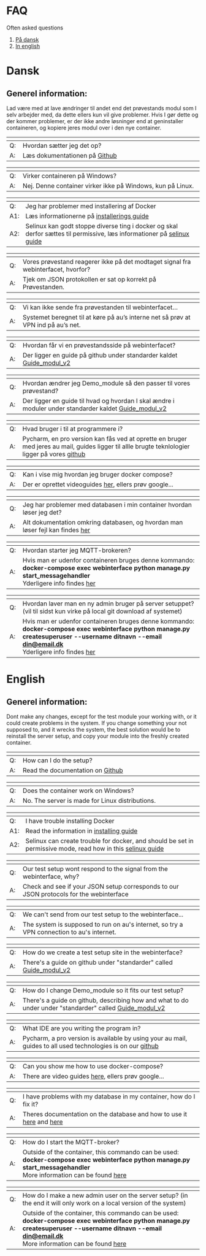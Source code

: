 # FAQ
Often asked questions

1. [På dansk](#Dansk)
2. [In english](#English)

# Dansk <a name="Dansk"></a>

## Generel information:
Lad være med at lave ændringer til andet end det prøvestands modul som I selv arbejder med, da dette ellers kun vil give problemer. Hvis I gør dette og der kommer problemer, er der ikke andre løsninger end at geninstaller containeren, og kopiere jeres modul over i den nye container.

|<img width=20/>|<img width=700/>
---------|---------
Q:|Hvordan sætter jeg det op?
A:|Læs dokumentationen på [Github](https://github.com/AUTeam2/standards/blob/master/Guide_modul_v2.pdf)


|<img width=20/>|<img width=700/>
---------|---------
Q:|Virker containeren på Windows?
A:|Nej. Denne container virker ikke på Windows, kun på Linux.


|<img width=20/>|<img width=700/>
---------|---------
Q:|Jeg har problemer med installering af Docker
A1:|Læs informationerne på [installerings guide](https://docs.docker.com/engine/install/)
A2:|Selinux kan godt stoppe diverse ting i docker og skal derfor sættes til permissive, læs informationer på [selinux guide](https://www.thegeekdiary.com/what-are-selinux-modes-and-how-to-set-them/)


|<img width=20/>|<img width=700/>
---------|---------
Q:|Vores prøvestand reagerer ikke på det modtaget signal fra webinterfacet, hvorfor?
A:|Tjek om JSON protokollen er sat op korrekt på Prøvestanden.


|<img width=20/>|<img width=700/>
---------|---------
Q:|Vi kan ikke sende fra prøvestanden til webinterfacet…
A:|Systemet beregnet til at køre på au’s interne net så prøv at VPN ind på au’s net.


|<img width=20/>|<img width=700/>
---------|---------
Q:|Hvordan får vi en prøvestandsside på webinterfacet?
A:|Der ligger en guide på github under standarder kaldet [Guide_modul_v2](https://github.com/AUTeam2/standards/blob/master/Guide_modul_v2.pdf)


|<img width=20/>|<img width=700/>
---------|---------
Q:|Hvordan ændrer jeg Demo_module så den passer til vores prøvestand?
A:|Der ligger en guide til hvad og hvordan I skal ændre i moduler under standarder kaldet [Guide_modul_v2](https://github.com/AUTeam2/standards/blob/master/Guide_modul_v2.pdf)


|<img width=20/>|<img width=700/>
---------|---------
Q:|Hvad bruger i til at programmere i?
A:|Pycharm, en pro version kan fås ved at oprette en bruger med jeres au mail, guides ligger til allle brugte teknlologier ligger på vores [github](https://github.com/AUTeam2/Guides-and-Tutorials)


|<img width=20/>|<img width=700/>
---------|---------
Q:|Kan i vise mig hvordan jeg bruger docker compose?
A:|Der er oprettet videoguides [her](https://github.com/AUTeam2/standards/blob/master/Videoguides.md), ellers prøv google...


|<img width=20/>|<img width=700/>
---------|---------
Q:|Jeg har problemer med databasen i min container hvordan løser jeg det?
A:|Alt dokumentation omkring databasen, og hvordan man løser fejl kan findes [her](https://github.com/AUTeam2/standards/blob/master/db-migrations.md)


|<img width=20/>|<img width=700/>
---------|---------
Q:|Hvordan starter jeg MQTT-brokeren?
A:|Hvis man er udenfor containeren bruges denne kommando:<br>**docker-compose exec webinterface python manage.py start_messagehandler**<br>Yderligere info findes [her](https://github.com/AUTeam2/server-setup/blob/master/README.md)


|<img width=20/>|<img width=700/>
---------|---------
Q:|Hvordan laver man en ny admin bruger på server setuppet? (vil til sidst kun virke på local git download af systemet)
A:|Hvis man er udenfor containeren bruges denne kommando:<br>**docker-compose exec webinterface python manage.py createsuperuser --username   ditnavn --email din@email.dk**<br>Yderligere info findes [her](https://github.com/AUTeam2/server-setup/blob/master/README.md)

# English <a name="English"></a>
## Generel information:
Dont make any changes, except for the test module your working with, or it could create problems in the system. If you change something your not supposed to, and it wrecks the system, the best solution would be to reinstall the server setup, and copy your module into the freshly created container. 

|<img width=20/>|<img width=700/>
---------|---------
Q:|How can I do the setup?
A:|Read the documentation on [Github](https://github.com/AUTeam2/standards/blob/master/Guide_modul_v2.pdf)


|<img width=20/>|<img width=700/>
---------|---------
Q:|Does the container work on Windows?
A:|No. The server is made for Linux distributions.


|<img width=20/>|<img width=700/>
---------|---------
Q:|I have trouble installing Docker
A1:|Read the information in [installing guide](https://docs.docker.com/engine/install/)
A2:|Selinux can create trouble for docker, and should be set in permissive mode, read how in this [selinux guide](https://www.thegeekdiary.com/what-are-selinux-modes-and-how-to-set-them/)


|<img width=20/>|<img width=700/>
---------|---------
Q:|Our test setup wont respond to the signal from the webinterface, why?
A:|Check and see if your JSON setup corresponds to our JSON protocols for the webinterface 


|<img width=20/>|<img width=700/>
---------|---------
Q:|We can't send from our test setup to the webinterface...
A:|The system is supposed to run on au's internet, so try a VPN connection to au's internet.


|<img width=20/>|<img width=700/>
---------|---------
Q:|How do we create a test setup site in the webinterface?
A:|There's a guide on github under "standarder" called [Guide_modul_v2](https://github.com/AUTeam2/standards/blob/master/Guide_modul_v2.pdf)


|<img width=20/>|<img width=700/>
---------|---------
Q:|How do I change Demo_module so it fits our test setup?
A:|There's a guide on github, describing how and what to do under under "standarder" called [Guide_modul_v2](https://github.com/AUTeam2/standards/blob/master/Guide_modul_v2.pdf)


|<img width=20/>|<img width=700/>
---------|---------
Q:|What IDE are you writing the program in?
A:|Pycharm, a pro version is available by using your au mail, guides to all used technologies is on our [github](https://github.com/AUTeam2/Guides-and-Tutorials)


|<img width=20/>|<img width=700/>
---------|---------
Q:|Can you show me how to use docker-compose?
A:|There are video guides [here](https://github.com/AUTeam2/standards/blob/master/Videoguides.md), ellers prøv google...


|<img width=20/>|<img width=700/>
---------|---------
Q:|I have problems with my database in my container, how do I fix it?
A:|Theres documentation on the database and how to use it [here](https://github.com/AUTeam2/standards/blob/master/db-migrations.md) and [here](https://github.com/AUTeam2/standards/blob/master/anvendelse_af_databasen_i_webinterface.pdf)


|<img width=20/>|<img width=700/>
---------|---------
Q:|How do I start the MQTT-broker?
A:|Outside of the container, this commando can be used:<br>**docker-compose exec webinterface python manage.py start_messagehandler**<br>More information can be found [here](https://github.com/AUTeam2/server-setup/blob/master/README.md)


|<img width=20/>|<img width=700/>
---------|---------
Q:|How do I make a new admin user on the server setup? (in the end it will only work on a local version of the system)
A:|Outside of the container, this commando can be used:<br>**docker-compose exec webinterface python manage.py createsuperuser --username   ditnavn --email din@email.dk**<br>More information can be found [here](https://github.com/AUTeam2/server-setup/blob/master/README.md)
